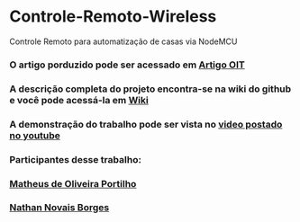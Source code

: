 # Controle-Remoto-Wireless
Controle Remoto para automatização de casas via NodeMCU
### O artigo porduzido pode ser acessado em [Artigo OIT](https://github.com/Helped64/Controle-Remoto-Wireless/blob/db05c2fbcda6019df4e8b04e723805e22a7b7d5e/Controle%20Remoto/Projeto%20Final.pdf)
### A descrição completa do projeto encontra-se na wiki do github e você pode acessá-la em [Wiki](https://github.com/Helped64/Controle-Remoto-Wireless/wiki)
### A demonstração do trabalho pode ser vista no [video postado no youtube](https://www.youtube.com/watch?v=dj6cWSZjiGg)
### Participantes desse trabalho: 
### [Matheus de Oliveira Portilho](https://github.com/Helped64)
### [Nathan Novais Borges](https://github.com/NathanNNB)
